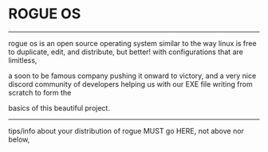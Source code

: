 ROGUE OS
===

___

rogue os is an open source operating system similar to the way linux is free to duplicate, edit, and distribute, but better! with configurations that are limitless,

a soon to be famous company pushing it onward to victory, and a very nice discord community of developers helping us with our EXE file writing from scratch to form the 

basics of this beautiful project. 

___

tips/info about your distribution of rogue MUST go HERE, not above nor below, 